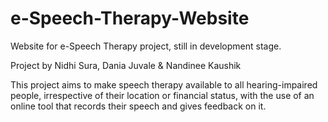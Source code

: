 # e-Speech-Therapy-Website
Website for e-Speech Therapy project, still in development stage.

Project by Nidhi Sura, Dania Juvale & Nandinee Kaushik

This project aims to make speech therapy available to all hearing-impaired people, irrespective of their location or financial status, with the use of an online tool that records their speech and gives feedback on it.
